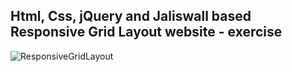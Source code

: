 Html, Css, jQuery and Jaliswall based Responsive Grid Layout website - exercise
---

![ResponsiveGridLayout](https://github.com/r4nd3l/ResponsiveGridLayout/blob/master/img/sample.gif)
